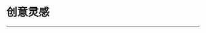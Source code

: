 
  # 创意灵感
  ---

  <Common-LinkList :linkList='{"name":"创意灵感","item":[{"link":"https://www.zcool.com.cn/","icon":"https://www.zcool.com.cn/favicon.ico","text":"站酷"},{"link":"https://www.behance.net/","icon":"/logo.png","text":"Behance"},{"link":"https://dribbble.com/","icon":"/logo.png","text":"Dribbble"},{"link":"https://www.pinterest.com/","icon":"/logo.png","text":"pinterest"},{"link":"https://www.designspiration.com/","icon":"https://www.designspiration.com/favicon.ico","text":"Designspiration"},{"link":"https://huaban.com/","icon":"https://huaban.com/favicon.ico","text":"花瓣"},{"link":"https://search.muz.li/","icon":"/logo.png","text":"灵感搜索Muzli"},{"link":"https://www.collectui.com/","icon":"/logo.png","text":"CollectUI"},{"link":"https://pixivic.com/","icon":"https://pixivic.com/favicon.ico","text":"每日插画排行-Pixiv"},{"link":"http://www.goodweb.design/","icon":"/logo.png","text":"GoodWebDesign"},{"link":"https://www.duitang.com/","icon":"https://www.duitang.com/favicon.ico","text":"堆糖"},{"link":"https://www.uisdc.com/","icon":"https://www.uisdc.com/favicon.ico","text":"优设网"},{"link":"https://uiiiuiii.com/inspiration","icon":"https://uiiiuiii.com/favicon.ico","text":"优优灵感"},{"link":"https://isux.tencent.com/articles/","icon":"/logo.png","text":"ISUX"},{"link":"http://free-line-design.com/","icon":"/logo.png","text":"线条素材"},{"link":"http://weavesilk.com/","icon":"http://weavesilk.com/favicon.ico","text":"Weavesilk"},{"link":"https://www.onepagemania.com/","icon":"https://www.onepagemania.com/favicon.ico","text":"单页网页-onepagemania"},{"link":"https://theinspirationgrid.com/","icon":"/logo.png","text":"InspirationGrid"},{"link":"https://www.landingfolio.com/","icon":"https://www.landingfolio.com/favicon.ico","text":"landingfolio"},{"link":"https://weibo.com/honghaier555","icon":"https://weibo.com/favicon.ico","text":"你丫才美工"},{"link":"https://weibo.com/edddesign","icon":"https://weibo.com/favicon.ico","text":"移动端设计"},{"link":"https://weibo.com/mdabao","icon":"https://weibo.com/favicon.ico","text":"意匠id"},{"link":"https://github.com/jobbole/awesome-design-cn/blob/master/README.md","icon":"https://github.com/favicon.ico","text":"awesome-design-cn"}]}'/>
  